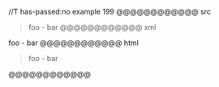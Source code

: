 //T has-passed:no
example 199
@@@@@@@@@@@@ src
> foo
    - bar
@@@@@@@@@@@@ xml
<?xml version="1.0" encoding="UTF-8"?>
<!DOCTYPE document SYSTEM "CommonMark.dtd">
<document xmlns="http://commonmark.org/xml/1.0">
  <block_quote>
    <paragraph>
      <text>foo</text>
      <softbreak />
      <text>- bar</text>
    </paragraph>
  </block_quote>
</document>
@@@@@@@@@@@@ html
<blockquote>
<p>foo
- bar</p>
</blockquote>
@@@@@@@@@@@@
